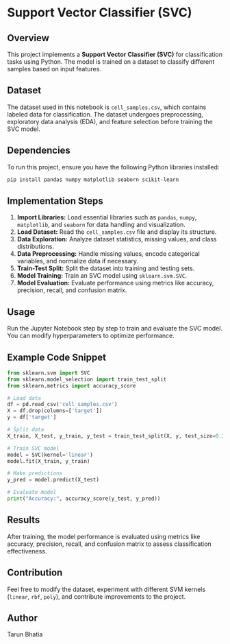 # Support Vector Classifier (SVC)

## Overview
This project implements a **Support Vector Classifier (SVC)** for classification tasks using Python. The model is trained on a dataset to classify different samples based on input features.

## Dataset
The dataset used in this notebook is `cell_samples.csv`, which contains labeled data for classification. The dataset undergoes preprocessing, exploratory data analysis (EDA), and feature selection before training the SVC model.

## Dependencies
To run this project, ensure you have the following Python libraries installed:
```bash
pip install pandas numpy matplotlib seaborn scikit-learn
```

## Implementation Steps
1. **Import Libraries:** Load essential libraries such as `pandas`, `numpy`, `matplotlib`, and `seaborn` for data handling and visualization.
2. **Load Dataset:** Read the `cell_samples.csv` file and display its structure.
3. **Data Exploration:** Analyze dataset statistics, missing values, and class distributions.
4. **Data Preprocessing:** Handle missing values, encode categorical variables, and normalize data if necessary.
5. **Train-Test Split:** Split the dataset into training and testing sets.
6. **Model Training:** Train an SVC model using `sklearn.svm.SVC`.
7. **Model Evaluation:** Evaluate performance using metrics like accuracy, precision, recall, and confusion matrix.

## Usage
Run the Jupyter Notebook step by step to train and evaluate the SVC model. You can modify hyperparameters to optimize performance.

## Example Code Snippet
```python
from sklearn.svm import SVC
from sklearn.model_selection import train_test_split
from sklearn.metrics import accuracy_score

# Load data
df = pd.read_csv('cell_samples.csv')
X = df.drop(columns=['target'])
y = df['target']

# Split data
X_train, X_test, y_train, y_test = train_test_split(X, y, test_size=0.2, random_state=42)

# Train SVC model
model = SVC(kernel='linear')
model.fit(X_train, y_train)

# Make predictions
y_pred = model.predict(X_test)

# Evaluate model
print("Accuracy:", accuracy_score(y_test, y_pred))
```

## Results
After training, the model performance is evaluated using metrics like accuracy, precision, recall, and confusion matrix to assess classification effectiveness.

## Contribution
Feel free to modify the dataset, experiment with different SVM kernels (`linear`, `rbf`, `poly`), and contribute improvements to the project.

## Author
Tarun Bhatia


